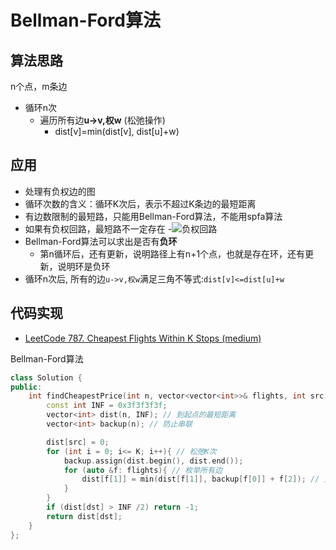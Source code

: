 # Bellman-Ford算法

## 算法思路

n个点，m条边

- 循环n次
  - 遍历所有边**u->v,权w** (松弛操作)
    - dist[v]=min(dist[v], dist[u]+w)

## 应用

- 处理有负权边的图
- 循环次数的含义：循环K次后，表示不超过K条边的最短距离
- 有边数限制的最短路，只能用Bellman-Ford算法，不能用spfa算法
- 如果有负权回路，最短路不一定存在
  -![负权回路](https://muyids.oss-cn-beijing.aliyuncs.com/graph-circle-un.png)
- Bellman-Ford算法可以求出是否有**负环**
  - 第n循环后，还有更新，说明路径上有n+1个点，也就是存在环，还有更新，说明环是负环
- 循环n次后, 所有的边`u->v,权w`满足三角不等式:`dist[v]<=dist[u]+w`

## 代码实现

- [LeetCode 787. Cheapest Flights Within K Stops (medium)](./problems/701-800/787.cheapest-flights-within-k-stops.md)

Bellman-Ford算法

```cpp
class Solution {
public:
    int findCheapestPrice(int n, vector<vector<int>>& flights, int src, int dst, int K) {
        const int INF = 0x3f3f3f3f;
        vector<int> dist(n, INF); // 到起点的最短距离
        vector<int> backup(n); // 防止串联

        dist[src] = 0;
        for (int i = 0; i<= K; i++){ // 松弛K次
            backup.assign(dist.begin(), dist.end());
            for (auto &f: flights){ // 枚举所有边
                dist[f[1]] = min(dist[f[1]], backup[f[0]] + f[2]); // 更新最短路
            }
        }
        if (dist[dst] > INF /2) return -1;
        return dist[dst];
    }
};
```




